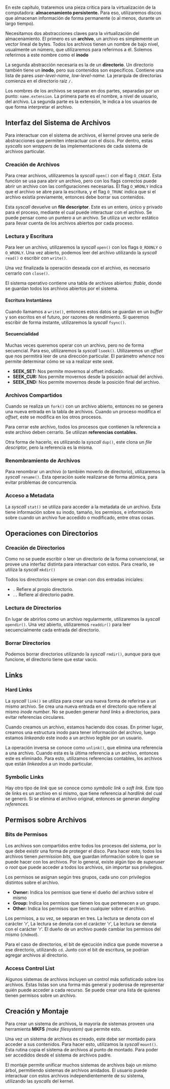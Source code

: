 En este capítulo, trataremos una pieza crítica para la virtualización de la computadora: **almacenamiento persistente.** Para eso, utilizaremos discos que almacenan información de forma permanente (o al menos, durante un largo tiempo).

Necesitamos dos abstracciones claves para la virtualización del almacenamiento. El primero es un **archivo**, un archivo es simplemente un vector lineal de bytes. Todos los archivos tienen un nombre de bajo nivel, usualmente un número, que utilizaremos para referirnos a él. Solemos referirnos a este nombre como el **inodo**

La segunda abstracción necesaria es la de un **directorio**. Un directorio también tiene un **inodo**, pero sus contenidos son específicos. Contiene una lista de pares *user-level-name, low-level-name.* La jerarquía de directorias comienza en el directorio raíz `/.`

Los nombres de los archivos se separan en dos partes, separadas por un punto: `name.extension`. La primera parte es el nombre, a nivel de usuario, del archivo. La segunda parte es la extensión, le indica a los usuarios de que forma interpretar el archivo.

## Interfaz del Sistema de Archivos

Para interactuar con el sistema de archivos, el kernel provee una serie de abstracciones que permiten interactuar con el disco. Por dentro, estas *syscalls* son *wrappers* de las implementaciones de cada sistema de archivos particular.

### Creación de Archivos

Para crear archivos, utilizaremos la *syscall* `open()` con el flag `O_CREAT`. Esta función se usa para abrir un archivo, pero con los flags correctos puede abrir un archivo con las configuraciones necesarias. El flag `O_WRONLY` indica que el archivo se abre para la escritura, y el flag `O_TRUNC` indica que si el archivo existía previamente, entonces debe borrar sus contenidos.

Esta *syscall* devuelve un **file descriptor**. Este es un entero, único y privado para el proceso, mediante el cual puede interactuar con el archivo. Se puede pensar como un puntero a un archivo. Se utiliza un vector estático para llevar cuenta de los archivos abiertos por cada proceso.

### Lectura y Escritura

Para leer un archivo, utilizaremos la *syscall* `open()` con los flags `O_RDONLY` o `O_WRONLY`. Una vez abierto, podemos leer del archivo utilizando la *syscall* `read()` o escribir con `write()`.

Una vez finalizada la operación deseada con el archivo, es necesario cerrarlo con `close()`.

El sistema operativo contiene una tabla de archivos abiertos: *ftable*, donde se guardan todos los archivos abiertos por el sistema.

#### Escritura Instantánea

Cuando llamamos a `write()`, entonces estos datos se guardan en un *buffer* y son escritos en el futuro, por razones de rendimiento. Si queremos escribir de forma instante, utilizaremos la *syscall* `fsync()`.

#### Secuencialidad

Muchas veces queremos operar con un archivo, pero no de forma secuencial. Para eso, utilizaremos la *syscall* `lseek()`. Utilizaremos un *offset* que nos permitirá leer de una dirección particular. El parámetro *whence* nos permite determinar cómo se va a realizar este *seek*.

- **SEEK_SET:** Nos permite movernos al offset indicado.
- **SEEK_CUR:** Nos permite movernos desde la posición actual del archivo.
- **SEEK_END:** Nos permite movernos desde la posición final del archivo.

### Archivos Compartidos

Cuando se realiza un `fork()` con un archivo abierto, entonces no se genera una nueva entrada en la tabla de archivos. Cuando un proceso modifica el *offset*, este se modifica en los otros procesos.

Para cerrar este archivo, todos los procesos que contienen la referencia a este archivo deben cerrarlo. Se utilizan **referencias contables.**

Otra forma de hacerlo, es utilizando la *syscall* `dup()`, este clona un *file descriptor,* pero la referencia es la misma.

### Renombramiento de Archivos

Para renombrar un archivo (o también moverlo de directorio), utilizaremos la *syscall* `rename()`. Esta operación suele realizarse de forma atómica, para evitar problemas de concurrencia.

### Acceso a Metadata

La *syscall* `stat()` se utiliza para acceder a la metadata de un archivo. Esta tiene información sobre su inodo, tamaño, los permisos, e información sobre cuando un archivo fue accedido o modificado, entre otras cosas.

## Operaciones con Directorios

### Creación de Directorios

Como no se puede escribir o leer un directorio de la forma convencional, se provee una interfaz distinta para interactuar con estos. Para crearlo, se utiliza la *syscall* `mkdir()`

Todos los directorios siempre se crean con dos entradas iniciales:

- `.` Refiere al propio directorio.
- `..` Refiere al directorio padre.

### Lectura de Directorios

En lugar de abrirlos como un archivo regularmente, utilizaremos la *syscall* `opendir()`. Una vez abierto, utilizaremos `readdir()` para leer secuencialmente cada entrada del directorio.

### Borrar Directorios

Podemos borrar directorios utilizando la *syscall* `rmdir()`, aunque para que funcione, el directorio tiene que estar vacío.

## Links

### Hard Links

La *syscall* `link()` se utiliza para crear una nueva forma de referirse a un mismo archivo. Se crea una nueva entrada en el directorio que refiere al mismo *inode number*. No se pueden generar *hard links* a directorios, para evitar referencias circulares.

Cuando creamos un archivo, estamos haciendo dos cosas. En primer lugar, creamos una estructura inodo para tener información del archivo, luego estamos *linkeando* este inodo a un archivo legible por un usuario.

La operación inversa se conoce como `unlink()`, que elimina una referencia a una archivo. Cuando esta es la última referencia a un archivo, entonces este es eliminado. Para esto, utilizamos referencias contables, los archivos que están *linkeados* a un inodo particular.

### Symbolic Links

Hay otro tipo de *link* que se conoce como *symbolic link* o *soft link.* Este tipo de links es un archivo en sí mismo, que tiene referencia al *hardlink* del cual se generó. Si se elimina el archivo original, entonces se generan *dangling references.*

## Permisos sobre Archivos

### Bits de Permisos

Los archivos son compartidos entre todos los procesos del sistema, por lo que debe existir una forma de proteger el disco. Para hacer esto, todos los archivos tienen *permission bits,* que guardan información sobre lo que se puede hacer con los archivos. Por lo general, existe algún tipo de *superuser* o *root* que puede acceder a todos los archivos, sin importar sus privilegios.

Los permisos se asignan según tres grupos, cada uno con privilegios distintos sobre el archivo.

- **Owner:** Indica los permisos que tiene el dueño del archivo sobre el mismo
- **Group:** Indica los permisos que tienen los que pertenecen a un grupo.
- **Other:** Indica los permisos que tiene cualquier sobre el archivo.

Los permisos, a su vez, se separan en tres. La lectura se denota con el carácter 'r', La lectura se denota con el carácter 'r', La lectura se denota con el carácter 'r'. El dueño de un archivo puede cambiar los permisos del mismo (`chdmod`).

Para el caso de directorios, el bit de ejecución indica que puede moverse a ese directorio, utilizando `cd`. Junto con el bit de escritura, se podrían agregar archivos al directorio.

### Access Control List

Algunos sistemas de archivos incluyen un control más sofisticado sobre los archivos. Estas listas son una forma más general y poderosa de representar quién puede acceder a cada recurso. Se puede crear una lista de quienes tienen permisos sobre un archivo.

## Creación y Montaje

Para crear un sistema de archivos, la mayoría de sistemas proveen una herramienta **MKFS** *(make filesystem)* que permite esto.

Una vez un sistema de archivos es creado, este debe ser montado para acceder a sus contenidos. Para hacer esto, utilizamos la *syscall* `mount()`. Esta rutina copia el sistema de archivos al punto de montado. Para poder ser accedidos desde el sistema de archivos padre.

El montaje permite unificar muchos sistemas de archivos bajo un mismo árbol, permitiendo sistemas de archivos anidados. El usuario puede interactuar con estos archivos independientemente de su sistema, utilizando las *syscalls* del kernel.
